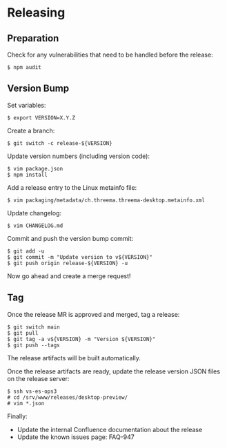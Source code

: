 # Releasing

## Preparation

Check for any vulnerabilities that need to be handled before the release:

    $ npm audit

## Version Bump

Set variables:

    $ export VERSION=X.Y.Z

Create a branch:

    $ git switch -c release-${VERSION}

Update version numbers (including version code):

    $ vim package.json
    $ npm install

Add a release entry to the Linux metainfo file:

    $ vim packaging/metadata/ch.threema.threema-desktop.metainfo.xml

Update changelog:

    $ vim CHANGELOG.md

Commit and push the version bump commit:

    $ git add -u
    $ git commit -m "Update version to v${VERSION}"
    $ git push origin release-${VERSION} -u

Now go ahead and create a merge request!

## Tag

Once the release MR is approved and merged, tag a release:

    $ git switch main
    $ git pull
    $ git tag -a v${VERSION} -m "Version ${VERSION}"
    $ git push --tags

The release artifacts will be built automatically.

Once the release artifacts are ready, update the release version JSON files on
the release server:

    $ ssh vs-es-ops3
    # cd /srv/www/releases/desktop-preview/
    # vim *.json

Finally:

- Update the internal Confluence documentation about the release
- Update the known issues page: FAQ-947
